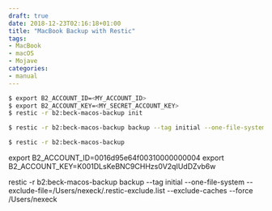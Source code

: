 ```yaml
---
draft: true
date: 2018-12-23T02:16:18+01:00
title: "MacBook Backup with Restic"
tags:
- MacBook
- macOS
- Mojave
categories:
- manual
---
```


```sh
$ export B2_ACCOUNT_ID=<MY_ACCOUNT_ID>
$ export B2_ACCOUNT_KEY=<MY_SECRET_ACCOUNT_KEY>
$ restic -r b2:beck-macos-backup init
```

```sh
$ restic -r b2:beck-macos-backup backup --tag initial --one-file-system --exclude-file=/Users/nexeck/.restic-exclude.list --exclude-caches /Users/nexeck
```


```sh
$ restic -r b2:beck-macos-backup
```


export B2_ACCOUNT_ID=0016d95e64f00310000000004
export B2_ACCOUNT_KEY=K001DLsKeBNC9CHHzs0V2qIUdDZvb6w

restic -r b2:beck-macos-backup backup --tag initial --one-file-system --exclude-file=/Users/nexeck/.restic-exclude.list --exclude-caches --force /Users/nexeck

